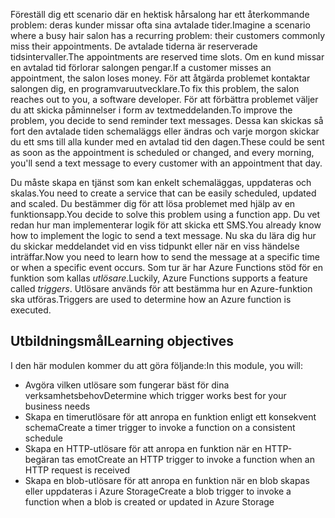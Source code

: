 <span data-ttu-id="b9b83-101">Föreställ dig ett scenario där en hektisk hårsalong har ett återkommande problem: deras kunder missar ofta sina avtalade tider.</span><span class="sxs-lookup"><span data-stu-id="b9b83-101">Imagine a scenario where a busy hair salon has a recurring problem: their customers commonly miss their appointments.</span></span> <span data-ttu-id="b9b83-102">De avtalade tiderna är reserverade tidsintervaller.</span><span class="sxs-lookup"><span data-stu-id="b9b83-102">The appointments are reserved time slots.</span></span> <span data-ttu-id="b9b83-103">Om en kund missar en avtalad tid förlorar salongen pengar.</span><span class="sxs-lookup"><span data-stu-id="b9b83-103">If a customer misses an appointment, the salon loses money.</span></span> <span data-ttu-id="b9b83-104">För att åtgärda problemet kontaktar salongen dig, en programvaruutvecklare.</span><span class="sxs-lookup"><span data-stu-id="b9b83-104">To fix this problem, the salon reaches out to you, a software developer.</span></span> <span data-ttu-id="b9b83-105">För att förbättra problemet väljer du att skicka påminnelser i form av textmeddelanden.</span><span class="sxs-lookup"><span data-stu-id="b9b83-105">To improve the problem, you decide to send reminder text messages.</span></span> <span data-ttu-id="b9b83-106">Dessa kan skickas så fort den avtalade tiden schemaläggs eller ändras och varje morgon skickar du ett sms till alla kunder med en avtalad tid den dagen.</span><span class="sxs-lookup"><span data-stu-id="b9b83-106">These could be sent as soon as the appointment is scheduled or changed, and every morning, you'll send a text message to every customer with an appointment that day.</span></span>

<span data-ttu-id="b9b83-107">Du måste skapa en tjänst som kan enkelt schemaläggas, uppdateras och skalas.</span><span class="sxs-lookup"><span data-stu-id="b9b83-107">You need to create a service that can be easily scheduled, updated and scaled.</span></span> <span data-ttu-id="b9b83-108">Du bestämmer dig för att lösa problemet med hjälp av en funktionsapp.</span><span class="sxs-lookup"><span data-stu-id="b9b83-108">You decide to solve this problem using a function app.</span></span> <span data-ttu-id="b9b83-109">Du vet redan hur man implementerar logik för att skicka ett SMS.</span><span class="sxs-lookup"><span data-stu-id="b9b83-109">You already know how to implement the logic to send a text message.</span></span> <span data-ttu-id="b9b83-110">Nu ska du lära dig hur du skickar meddelandet vid en viss tidpunkt eller när en viss händelse inträffar.</span><span class="sxs-lookup"><span data-stu-id="b9b83-110">Now you need to learn how to send the message at a specific time or when a specific event occurs.</span></span> <span data-ttu-id="b9b83-111">Som tur är har Azure Functions stöd för en funktion som kallas _utlösare_.</span><span class="sxs-lookup"><span data-stu-id="b9b83-111">Luckily, Azure Functions supports a feature called _triggers_.</span></span> <span data-ttu-id="b9b83-112">Utlösare används för att bestämma hur en Azure-funktion ska utföras.</span><span class="sxs-lookup"><span data-stu-id="b9b83-112">Triggers are used to determine how an Azure function is executed.</span></span>

## <a name="learning-objectives"></a><span data-ttu-id="b9b83-113">Utbildningsmål</span><span class="sxs-lookup"><span data-stu-id="b9b83-113">Learning objectives</span></span>

<span data-ttu-id="b9b83-114">I den här modulen kommer du att göra följande:</span><span class="sxs-lookup"><span data-stu-id="b9b83-114">In this module, you will:</span></span>
- <span data-ttu-id="b9b83-115">Avgöra vilken utlösare som fungerar bäst för dina verksamhetsbehov</span><span class="sxs-lookup"><span data-stu-id="b9b83-115">Determine which trigger works best for your business needs</span></span>
- <span data-ttu-id="b9b83-116">Skapa en timerutlösare för att anropa en funktion enligt ett konsekvent schema</span><span class="sxs-lookup"><span data-stu-id="b9b83-116">Create a timer trigger to invoke a function on a consistent schedule</span></span>
- <span data-ttu-id="b9b83-117">Skapa en HTTP-utlösare för att anropa en funktion när en HTTP-begäran tas emot</span><span class="sxs-lookup"><span data-stu-id="b9b83-117">Create an HTTP trigger to invoke a function when an HTTP request is received</span></span>
- <span data-ttu-id="b9b83-118">Skapa en blob-utlösare för att anropa en funktion när en blob skapas eller uppdateras i Azure Storage</span><span class="sxs-lookup"><span data-stu-id="b9b83-118">Create a blob trigger to invoke a function when a blob is created or updated in Azure Storage</span></span>